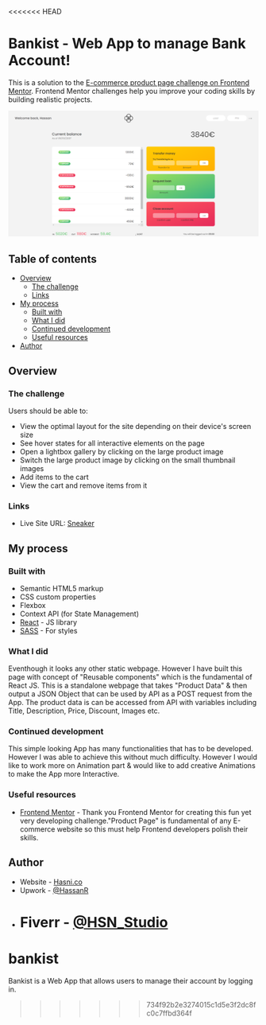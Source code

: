 <<<<<<< HEAD

# Bankist - Web App to manage Bank Account!

This is a solution to the [E-commerce product page challenge on Frontend Mentor](https://www.frontendmentor.io/challenges/ecommerce-product-page-UPsZ9MJp6). Frontend Mentor challenges help you improve your coding skills by building realistic projects.

![Design preview for the E-commerce product page coding challenge](./Bankist-preview.png)

## Table of contents

- [Overview](#overview)
  - [The challenge](#the-challenge)
  - [Links](#links)
- [My process](#my-process)
  - [Built with](#built-with)
  - [What I did](#what-i-did)
  - [Continued development](#continued-development)
  - [Useful resources](#useful-resources)
- [Author](#author)

## Overview

### The challenge

Users should be able to:

- View the optimal layout for the site depending on their device's screen size
- See hover states for all interactive elements on the page
- Open a lightbox gallery by clicking on the large product image
- Switch the large product image by clicking on the small thumbnail images
- Add items to the cart
- View the cart and remove items from it

### Links

- Live Site URL: [Sneaker](https://hasni.co/portfolio/sneakers)

## My process

### Built with

- Semantic HTML5 markup
- CSS custom properties
- Flexbox
- Context API (for State Management)
- [React](https://reactjs.org/) - JS library
- [SASS](https://sass-lang.com/) - For styles

### What I did

Eventhough it looks any other static webpage. However I have built this page with concept of "Reusable components" which is the fundamental of React JS. This is a standalone webpage that takes "Product Data" & then output a JSON Object that can be used by API as a POST request from the App.
The product data is can be accessed from API with variables including Title, Description, Price, Discount, Images etc.

### Continued development

This simple looking App has many functionalities that has to be developed. However I was able to achieve this without much difficulty. However I would like to work more on Animation part & would like to add creative Animations to make the App more Interactive.

### Useful resources

- [Frontend Mentor](https://www.frontendmentor.io) - Thank you Frontend Mentor for creating this fun yet very developing challenge."Product Page" is fundamental of any E-commerce website so this must help Frontend developers polish their skills.

## Author

- Website - [Hasni.co](https://www.hasni.co/)
- Upwork - [@HassanR](https://www.upwork.com/freelancers/~01d9a777c26f1c5271)
- # Fiverr - [@HSN_Studio](https://www.fiverr.com/hsn_Studio)

# bankist

Bankist is a Web App that allows users to manage their account by logging in.

> > > > > > > 734f92b2e3274015c1d5e3f2dc8fc0c7ffbd364f
